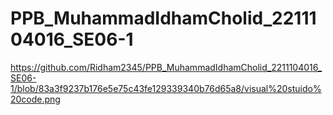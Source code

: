 # PPB_MuhammadIdhamCholid_2211104016_SE06-1
https://github.com/Ridham2345/PPB_MuhammadIdhamCholid_2211104016_SE06-1/blob/83a3f9237b176e5e75c43fe129339340b76d65a8/visual%20stuido%20code.png
